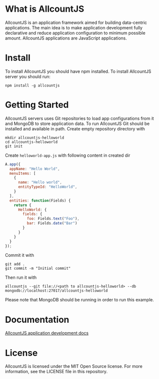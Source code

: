 # What is AllcountJS

AllcountJS is an application framework aimed for building data-centric applications.
The main idea is to make application development fully declarative and reduce application configuration to minimum possible amount.
AllcountJS applications are JavaScript applications.

# Install
To install AllcountJS you should have npm installed. To install AllcountJS server you should run:

```
npm install -g allcountjs
```

# Getting Started
AllcountJS servers uses Git repositories to load app configurations from it and MongoDB to store application data.
To run AllcountJS Git should be installed and available in path.
Create empty repository directory with

```
mkdir allcountjs-helloworld
cd allcountjs-helloworld
git init
```

Create `helloworld-app.js` with following content in created dir

```js
A.app({
  appName: "Hello World",
  menuItems: [
    {
      name: "Hello world",
      entityTypeId: "HelloWorld",
    }
  ],
  entities: function(Fields) {
    return {
      HelloWorld: {
        fields: {
          foo: Fields.text("Foo"),
          bar: Fields.date("Bar")
        }
      }
    }
  }
});
```

Commit it with

```
git add .
git commit -m "Initial commit"
```

Then run it with

```
allcountjs --git file://<path to allcountjs-helloworld> --db mongodb://localhost:27017/allcountjs-helloworld
```

Please note that MongoDB should be running in order to run this example.

# Documentation
[AllcountJS application development docs](http://allcountjs.com/docs)

# License
AllcountJS is licensed under the MIT Open Source license. For more information, see the LICENSE file in this repository.